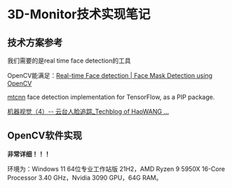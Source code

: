 # 3D-Monitor技术实现笔记



## 技术方案参考

我们需要的是real time face detection的工具

OpenCV能满足：[Real-time Face detection | Face Mask Detection using OpenCV](https://www.mygreatlearning.com/blog/real-time-face-detection/)

[mtcnn](https://github.com/ipazc/mtcnn) face detection implementation for TensorFlow, as a PIP package.

[机器视觉（4）-- 云台人脸追踪_Techblog of HaoWANG ...](https://blog.csdn.net/hhaowang/article/details/88064497)



## OpenCV软件实现

**非常详细！！！**

环境为：Windows 11 64位专业工作站版 21H2，AMD Ryzen 9 5950X 16-Core Processor 3.40 GHz，Nvidia 3090 GPU，64G RAM。



